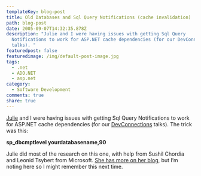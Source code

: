 ```yaml
---
templateKey: blog-post
title: Old Databases and Sql Query Notifications (cache invalidation)
path: blog-post
date: 2005-09-07T14:32:35.878Z
description: "Julie and I were having issues with getting Sql Query
  Notifications to work for ASP.NET cache dependencies (for our DevConnections
  talks). "
featuredpost: false
featuredimage: /img/default-post-image.jpg
tags:
  - .net
  - ADO.NET
  - asp.net
category:
  - Software Development
comments: true
share: true
---
```

<!--StartFragment-->

[Julie](http://www.thedatafarm.com/blog/default.aspx) and I were having issues with getting Sql Query Notifications to work for ASP.NET cache dependencies (for our [DevConnections](http://www.devconnections.com/) talks). The trick was this:

**sp_dbcmptlevel yourdatabasename,90**

Julie did most of the research on this one, with help from Sushil Chordia and Leonid Tsybert from Microsoft. [She has more on her blog](http://www.thedatafarm.com/blog/PermaLink.aspx?guid=ae9ac2c4-775c-4c9b-86f9-30d54a142793), but I’m noting here so I might remember this next time.

<!--EndFragment-->